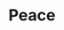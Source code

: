 ---
pid: LLP79
title: Peace
location_transcription: Locust walk
zipcode: '19134'
outside_phl: 
neighborhood: Port Richmond
age: '11'
age_range: 6-13
instagram: 
image_file_name: LLP_79.jpg
proposal_transcription: I would have a monument that says //Peace// because peace
  matters in the world we live in today.
topic: Brotherly Love,Unity,Love
topic_summary: 0, 0, 0
type: Sculpture Statue
keywords_other: 
credit: 
image_labels: Peace
twitter: 
facebook: 
permalink: "/monuments/llp79/"
layout: item-page
---
